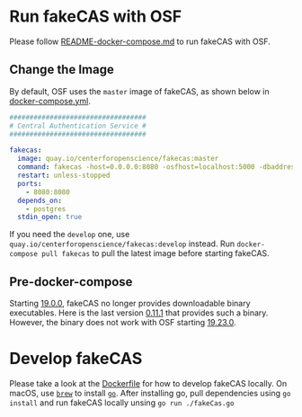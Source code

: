 # Run fakeCAS with OSF

Please follow [README-docker-compose.md](https://github.com/CenterForOpenScience/osf.io/blob/develop/README-docker-compose.md) to run fakeCAS with OSF.

## Change the Image

By default, OSF uses the `master` image of fakeCAS, as shown below in [docker-compose.yml](https://github.com/CenterForOpenScience/osf.io/blob/develop/docker-compose.yml).

```yml
##################################
# Central Authentication Service #
##################################

fakecas:
  image: quay.io/centerforopenscience/fakecas:master
  command: fakecas -host=0.0.0.0:8080 -osfhost=localhost:5000 -dbaddress=postgres://postgres@postgres:5432/osf?sslmode=disable
  restart: unless-stopped
  ports:
    - 8080:8080
  depends_on:
    - postgres
  stdin_open: true
```

If you need the `develop` one, use `quay.io/centerforopenscience/fakecas:develop` instead. Run `docker-compose pull fakecas` to pull the latest image before starting fakeCAS.

## Pre-docker-compose

Starting [19.0.0](https://github.com/CenterForOpenScience/fakecas/milestone/1), fakeCAS no longer provides downloadable binary executables. Here is the last version [0.11.1](https://github.com/CenterForOpenScience/fakecas/releases/tag/0.11.1) that provides such a binary. However, the binary does not work with OSF starting [19.23.0](https://github.com/CenterForOpenScience/osf.io/releases/tag/19.23.0).

# Develop fakeCAS

Please take a look at the [Dockerfile](https://github.com/cslzchen/fakecas/blob/develop/Dockerfile) for how to develop fakeCAS locally. On macOS, use [`brew`](https://github.com/Homebrew/brew) to install [`go`](https://github.com/golang/go).
After installing go, pull dependencies using `go install` and run fakeCAS locally unsing `go run ./fakeCas.go`
